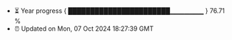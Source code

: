 - ⏳ Year progress { ███████████████████████▁▁▁▁▁▁▁ } 76.71 %
- ⏰ Updated on Mon, 07 Oct 2024 18:27:39 GMT

